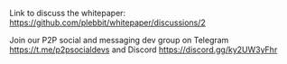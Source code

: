 Link to discuss the whitepaper: https://github.com/plebbit/whitepaper/discussions/2

Join our P2P social and messaging dev group on Telegram https://t.me/p2psocialdevs and Discord https://discord.gg/ky2UW3yFhr
